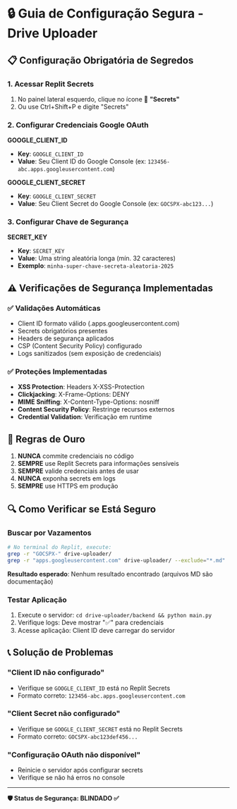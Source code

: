 
# 🔒 Guia de Configuração Segura - Drive Uploader

## 📋 Configuração Obrigatória de Segredos

### 1. Acessar Replit Secrets
1. No painel lateral esquerdo, clique no ícone 🔑 **"Secrets"**
2. Ou use Ctrl+Shift+P e digite "Secrets"

### 2. Configurar Credenciais Google OAuth

**GOOGLE_CLIENT_ID**
- **Key**: `GOOGLE_CLIENT_ID`
- **Value**: Seu Client ID do Google Console (ex: `123456-abc.apps.googleusercontent.com`)

**GOOGLE_CLIENT_SECRET**
- **Key**: `GOOGLE_CLIENT_SECRET` 
- **Value**: Seu Client Secret do Google Console (ex: `GOCSPX-abc123...`)

### 3. Configurar Chave de Segurança

**SECRET_KEY**
- **Key**: `SECRET_KEY`
- **Value**: Uma string aleatória longa (mín. 32 caracteres)
- **Exemplo**: `minha-super-chave-secreta-aleatoria-2025`

## ⚠️ Verificações de Segurança Implementadas

### ✅ Validações Automáticas
- Client ID formato válido (.apps.googleusercontent.com)
- Secrets obrigatórios presentes
- Headers de segurança aplicados
- CSP (Content Security Policy) configurado
- Logs sanitizados (sem exposição de credenciais)

### ✅ Proteções Implementadas
- **XSS Protection**: Headers X-XSS-Protection
- **Clickjacking**: X-Frame-Options: DENY  
- **MIME Sniffing**: X-Content-Type-Options: nosniff
- **Content Security Policy**: Restringe recursos externos
- **Credential Validation**: Verificação em runtime

## 🚨 Regras de Ouro

1. **NUNCA** commite credenciais no código
2. **SEMPRE** use Replit Secrets para informações sensíveis
3. **SEMPRE** valide credenciais antes de usar
4. **NUNCA** exponha secrets em logs
5. **SEMPRE** use HTTPS em produção

## 🔍 Como Verificar se Está Seguro

### Buscar por Vazamentos
```bash
# No terminal do Replit, execute:
grep -r "GOCSPX-" drive-uploader/
grep -r "apps.googleusercontent.com" drive-uploader/ --exclude="*.md"
```

**Resultado esperado**: Nenhum resultado encontrado (arquivos MD são documentação)

### Testar Aplicação
1. Execute o servidor: `cd drive-uploader/backend && python main.py`
2. Verifique logs: Deve mostrar "✅" para credenciais
3. Acesse aplicação: Client ID deve carregar do servidor

## 📞 Solução de Problemas

### "Client ID não configurado"
- Verifique se `GOOGLE_CLIENT_ID` está no Replit Secrets
- Formato correto: `123456-abc.apps.googleusercontent.com`

### "Client Secret não configurado"  
- Verifique se `GOOGLE_CLIENT_SECRET` está no Replit Secrets
- Formato correto: `GOCSPX-abc123def456...`

### "Configuração OAuth não disponível"
- Reinicie o servidor após configurar secrets
- Verifique se não há erros no console

---
**🛡️ Status de Segurança: BLINDADO ✅**
